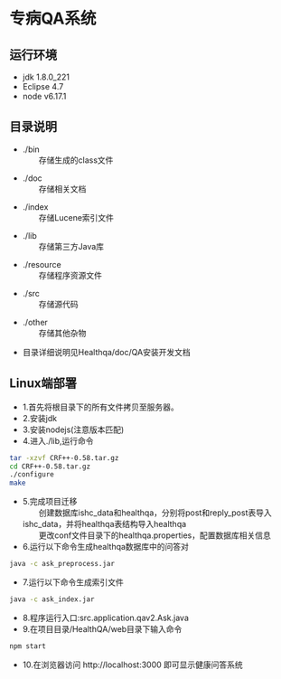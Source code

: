 专病QA系统
=========
## 运行环境<br>
* jdk 1.8.0_221
* Eclipse 4.7
* node v6.17.1

## 目录说明<br>
- ./bin<br>
	　　存储生成的class文件

- ./doc<br>
	　　存储相关文档

- ./index<br>
	　　存储Lucene索引文件

- ./lib<br>
	　　存储第三方Java库

- ./resource<br>
	　　存储程序资源文件

- ./src<br>
	　　存储源代码

- ./other<br>
	　　存储其他杂物<br>
* 目录详细说明见Healthqa/doc/QA安装开发文档

## Linux端部署

- 1.首先将根目录下的所有文件拷贝至服务器。
- 2.安装jdk
- 3.安装nodejs(注意版本匹配)
- 4.进入./lib,运行命令<br>
```Bash
tar -xzvf CRF++-0.58.tar.gz
cd CRF++-0.58.tar.gz
./configure
make
```
- 5.完成项目迁移<br>
　　创建数据库ishc_data和healthqa，分别将post和reply_post表导入ishc_data，并将healthqa表结构导入healthqa<br>
　　更改conf文件目录下的healthqa.properties，配置数据库相关信息<br>
- 6.运行以下命令生成healthqa数据库中的问答对
```Bash
java -c ask_preprocess.jar
```
- 7.运行以下命令生成索引文件
```Bash
java -c ask_index.jar
```
- 8.程序运行入口:src.application.qav2.Ask.java
- 9.在项目目录/HealthQA/web目录下输入命令
```Bash
npm start
```
- 10.在浏览器访问 http://localhost:3000 即可显示健康问答系统


